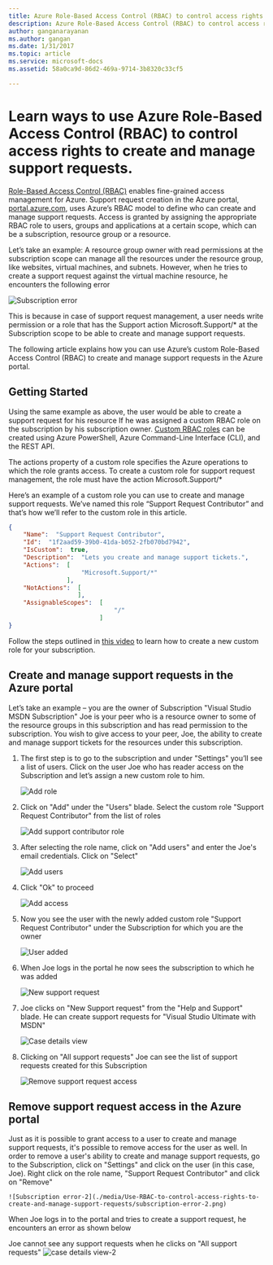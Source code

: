 ```yaml
---
title: Azure Role-Based Access Control (RBAC) to control access rights to create and manage support requests | Microsoft Docs
description: Azure Role-Based Access Control (RBAC) to control access rights to create and manage support requests
author: ganganarayanan
ms.author: gangan
ms.date: 1/31/2017
ms.topic: article
ms.service: microsoft-docs
ms.assetid: 58a0ca9d-86d2-469a-9714-3b8320c33cf5

---
```


# Learn ways to use Azure Role-Based Access Control (RBAC) to control access rights to create and manage support requests.

[Role-Based Access Control (RBAC)](https://docs.microsoft.com/azure/active-directory/role-based-access-control-what-is) enables fine-grained access management for Azure.
Support request creation in the Azure portal, [portal.azure.com](https://portal.azure.com), uses Azure’s RBAC model to define who can create and manage support requests.
Access is granted by assigning the appropriate RBAC role to users, groups and applications at a certain scope, which can be a subscription, resource group or a resource.

Let’s take an example: A resource group owner with read permissions at the subscription scope can manage all the resources under the resource group, like websites, virtual machines, and subnets.
However, when he tries to create a support request against the virtual machine resource, he encounters the following error

![Subscription error](./media/Use-RBAC-to-control-access-rights-to-create-and-manage-support-requests/subscription-error.png)

This is because in case of support request management, a user needs write permission or a role that has the Support action Microsoft.Support/* at the Subscription scope to be able to create and manage support requests.

The following article explains how you can use Azure’s custom Role-Based Access Control (RBAC) to create and manage support requests in the Azure portal.

## Getting Started

Using the same example as above, the user would be able to create a support request for his resource If he was assigned a custom RBAC role on the subscription by his subscription owner.
[Custom RBAC roles](https://azure.microsoft.com/documentation/articles/role-based-access-control-custom-roles/) can be created using Azure PowerShell, Azure Command-Line Interface (CLI), and the REST API.

The actions property of a custom role specifies the Azure operations to which the role grants access.
To create a custom role for support request management, the role must have the action Microsoft.Support/*

Here’s an example of a custom role you can use to create and manage support requests.
We’ve named this role “Support Request Contributor” and that’s how we’ll refer to the custom role in this article.

``` JSON
{
    "Name":  "Support Request Contributor",
    "Id":  "1f2aad59-39b0-41da-b052-2fb070bd7942",
    "IsCustom":  true,
    "Description":  "Lets you create and manage support tickets.",
    "Actions":  [
                    "Microsoft.Support/*"
                ],
    "NotActions":  [
                   ],
    "AssignableScopes":  [
                             "/"
                         ]
}
```

Follow the steps outlined in [this video](https://www.youtube.com/watch?v=-PaBaDmfwKI) to learn how to create a new custom role for your subscription.

## Create and manage support requests in the Azure portal

Let’s take an example – you are the owner of Subscription "Visual Studio MSDN Subscription"
Joe is your peer who is a resource owner to some of the resource groups in this subscription and has read permission to the subscription.
You wish to give access to your peer, Joe, the ability to create and manage support tickets for the resources under this subscription.

1. The first step is to go to the subscription and under "Settings" you’ll see a list of users. Click on the user Joe who has reader access on the Subscription and let’s assign a new custom role to him.

    ![Add role](./media/Use-RBAC-to-control-access-rights-to-create-and-manage-support-requests/add-role.png)

2. Click on "Add" under the "Users" blade. Select the custom role "Support Request Contributor" from the list of roles

    ![Add support contributor role](./media/Use-RBAC-to-control-access-rights-to-create-and-manage-support-requests/add-support-contributor-role.png)

3. After selecting the role name, click on "Add users" and enter the Joe's email credentials. Click on "Select"

    ![Add users](./media/Use-RBAC-to-control-access-rights-to-create-and-manage-support-requests/add-users.png)

4. Click "Ok" to proceed

    ![Add access](./media/Use-RBAC-to-control-access-rights-to-create-and-manage-support-requests/add-access.png)

5. Now you see the user with the newly added custom role "Support Request Contributor" under the Subscription for which you are the owner

    ![User added](./media/Use-RBAC-to-control-access-rights-to-create-and-manage-support-requests/user-added.png)

6. When Joe logs in the portal he now sees the subscription to which he was added

    ![New support request](./media/Use-RBAC-to-control-access-rights-to-create-and-manage-support-requests/new-support-request.png)

7. Joe clicks on "New Support request" from the "Help and Support" blade. He can create support requests for "Visual Studio Ultimate with MSDN"

    ![Case details view](./media/Use-RBAC-to-control-access-rights-to-create-and-manage-support-requests/case-details-view.png)

8. Clicking on "All support requests" Joe can see the list of support requests created for this Subscription

    ![Remove support request access](./media/Use-RBAC-to-control-access-rights-to-create-and-manage-support-requests/remove-support-request-access.png)

## Remove support request access in the Azure portal

Just as it is possible to grant access to a user to create and manage support requests, it's possible to remove access for the user as well. In order to remove a user's ability to create and manage support requests, go to the Subscription, click on "Settings" and click on the user (in this case, Joe).
Right click on the role name, "Support Request Contributor" and click on "Remove"

    ![Subscription error-2](./media/Use-RBAC-to-control-access-rights-to-create-and-manage-support-requests/subscription-error-2.png)

When Joe logs in to the portal and tries to create a support request, he encounters an error as shown below

Joe cannot see any support requests when he clicks on "All support requests"
    ![case details view-2](./media/Use-RBAC-to-control-access-rights-to-create-and-manage-support-requests/case-details-view-2.png)
